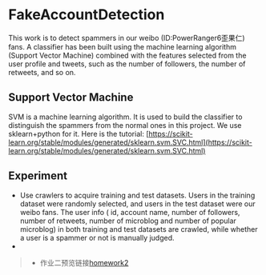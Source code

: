 # FakeAccountDetection
This work is to detect spammers in our weibo (ID:PowerRanger6歪果仁) fans. A classifier has been built using the machine learning algorithm (Support Vector Machine) combined with the features selected from the user profile and tweets, such as the number of followers, the number of retweets, and so on. 

## Support Vector Machine
SVM is a machine learning algorithm. It is used to build the classifier to distinguish the spammers from the normal ones in this project. We use sklearn+python for it. Here is the tutorial:
[https://scikit-learn.org/stable/modules/generated/sklearn.svm.SVC.html](https://scikit-learn.org/stable/modules/generated/sklearn.svm.SVC.html)

## Experiment

* Use crawlers to acquire training and test datasets. Users in the training dataset were randomly selected, and users in the test dataset were our weibo fans. The user info ( id, account name, number of followers, number of retweets, number of microblog and number of popular microblog) in both training and test datasets are crawled, while whether a user is a spammer or not is manually judged.
* 
> * 作业二预览链接[homework2](https://canlanqianyang.github.io/datamining/homework2.html "homework2")
